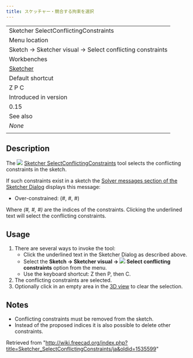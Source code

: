 ```yaml
---
title: スケッチャー・競合する拘束を選択
---
```

|  |
| --- |
| Sketcher SelectConflictingConstraints |
| Menu location |
| Sketch → Sketcher visual → Select conflicting constraints |
| Workbenches |
| [Sketcher](/Sketcher_Workbench "Sketcher Workbench") |
| Default shortcut |
| Z P C |
| Introduced in version |
| 0.15 |
| See also |
| *None* |
|  |

## Description

The ![](/images/Sketcher_SelectConflictingConstraints.svg) [Sketcher SelectConflictingConstraints](/Sketcher_SelectConflictingConstraints "Sketcher SelectConflictingConstraints") tool selects the conflicting constraints in the sketch.

If such constraints exist in a sketch the [Solver messages section of the Sketcher Dialog](/Sketcher_Dialog#Solver_messages "Sketcher Dialog") displays this message:

* Over-constrained: (#, #, #)

Where *(#, #, #)* are the indices of the constraints. Clicking the underlined text will select the conflicting constraints.

## Usage

1. There are several ways to invoke the tool:
   * Click the underlined text in the Sketcher Dialog as described above.
   * Select the **Sketch → Sketcher visual → ![](/images/Sketcher_SelectConflictingConstraints.svg) Select conflicting constraints** option from the menu.
   * Use the keyboard shortcut: Z then P, then C.
2. The conflicting constraints are selected.
3. Optionally click in an empty area in the [3D view](/3D_view "3D view") to clear the selection.

## Notes

* Conflicting constraints must be removed from the sketch.
* Instead of the proposed indices it is also possible to delete other constraints.

Retrieved from "<http://wiki.freecad.org/index.php?title=Sketcher_SelectConflictingConstraints/ja&oldid=1535599>"